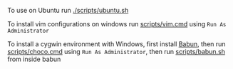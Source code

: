 To use on Ubuntu run [./scripts/ubuntu.sh](scripts/ubuntu.sh)

To install vim configurations on windows run [scripts/vim.cmd](scripts/vim.cmd) using `Run As Administrator`

To install a cygwin environment with Windows, first install [Babun](https://github.com/babun/babun), then run [scripts/choco.cmd](scripts/choco.cmd) using `Run As Administrator`, then run [scripts/babun.sh](scripts/babun.sh) from inside babun
